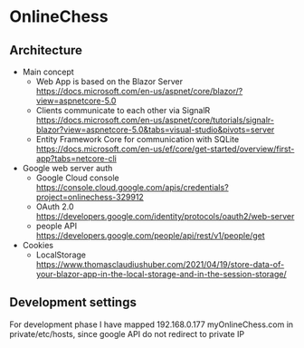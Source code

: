 # OnlineChess

## Architecture
* Main concept
  * Web App is based on the Blazor Server https://docs.microsoft.com/en-us/aspnet/core/blazor/?view=aspnetcore-5.0
  * Clients communicate to each other via SignalR https://docs.microsoft.com/en-us/aspnet/core/tutorials/signalr-blazor?view=aspnetcore-5.0&tabs=visual-studio&pivots=server
  * Entity Framework Core for communication with SQLite https://docs.microsoft.com/en-us/ef/core/get-started/overview/first-app?tabs=netcore-cli 
* Google web server auth 
  * Google Cloud console https://console.cloud.google.com/apis/credentials?project=onlinechess-329912
  * OAuth 2.0 https://developers.google.com/identity/protocols/oauth2/web-server 
  * people API https://developers.google.com/people/api/rest/v1/people/get
* Cookies 
  * LocalStorage https://www.thomasclaudiushuber.com/2021/04/19/store-data-of-your-blazor-app-in-the-local-storage-and-in-the-session-storage/ 


## Development settings
For development phase I have mapped
192.168.0.177   myOnlineChess.com
in private/etc/hosts, since google API do not redirect to private IP